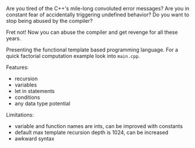 Are you tired of the C++'s mile-long convoluted error messages?
Are you in constant fear of accidentally triggering undefined behavior?
Do you want to stop being abused by the compiler?

Fret not! Now you can abuse the compiler and get revenge for all these years.

Presenting the functional template based programming language.
For a quick factorial computation example look into ```main.cpp```.

Features:
 - recursion
 - variables
 - let in statements
 - conditions
 - any data type potential

Limitations:
 - variable and function names are ints, can be improved with constants
 - default max template recursion depth is 1024, can be increased
 - awkward syntax
